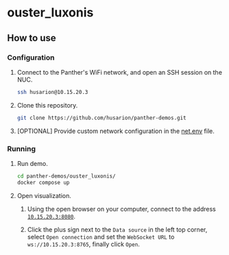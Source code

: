 # ouster_luxonis

## How to use

### Configuration

1. Connect to the Panther's WiFi network, and open an SSH session on the NUC.
  
    ```bash
    ssh husarion@10.15.20.3
    ```

1. Clone this repository.

    ```bash
    git clone https://github.com/husarion/panther-demos.git
    ```

1. [OPTIONAL] Provide custom network configuration in the [net.env](../net.env) file.

### Running

1. Run demo.

    ```bash
    cd panther-demos/ouster_luxonis/
    docker compose up
    ```

1. Open visualization.

   1. Using the open browser on your computer, connect to the address [`10.15.20.3:8080`](http://10.15.20.3:8080/).

   1. Click the plus sign next to the `Data source` in the left top corner, select `Open connection` and set the `WebSocket URL` to `ws://10.15.20.3:8765`, finally click `Open`.
